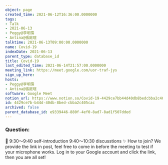 ```yaml
---
object: page
created_time: 2021-06-12T16:36:00.0000000
tags:
- Talk
- 2021-06-13
- Peggy@李明霈
- Antina@張庭瑄
talktime: 2021-06-13T09:00:00.0000000
name: Covid-19
indexDate: 2021-06-13
parent_type: database_id
title: Covid-19
last_edited_time: 2021-06-14T21:57:00.0000000
meeting_link: https://meet.google.com/uor-traf-jys
sign_up_here: 
hosts:
- Peggy@李明霈
- Antina@張庭瑄
software: Google Meet
notion_url: https://www.notion.so/Covid-19-4429ce7bb44d40db8bedcbba2c405cac
id: 4429ce7b-b44d-40db-8bed-cbba2c405cac
archived: false
parent_database_id: e9339446-880f-4ef0-8ad7-8ad1f507dded
---
```


### Question:


   
   
   
   
   
📅
9:30～9:40 self-introduction
9:40～10:30 discusstions
✨
How to join?
We provide the link in post, feel free to come in before the meeting to test if your microphone works. Log in to your Google account and click the link, then you are all set!

